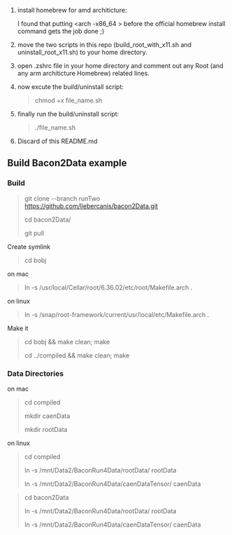 

1. install homebrew for amd architicture:

   I found that putting <arch -x86_64 > before the official homebrew install command gets the job done ;)
2. move the two scripts in this repo (build_root_with_x11.sh and uninstall_root_x11.sh) to your home directory.
3. open .zshrc file in your home directory and comment out any Root (and any arm architicture Homebrew) related lines.
4. now excute the build/uninstall script:

   >chmod +x file_name.sh
5. finally run the build/uninstall script:

   >./file_name.sh

6. Discard of this README.md



## Build Bacon2Data example

### Build
>git clone --branch runTwo https://github.com/liebercanis/bacon2Data.git
>
>cd bacon2Data/
>
>git pull

Create symlink
>cd bobj

on mac
>
>ln -s /usr/local/Cellar/root/6.36.02/etc/root/Makefile.arch .

on linux
>
>ln -s /snap/root-framework/current/usr/local/etc/Makefile.arch .

Make it
>
>cd bobj && make clean; make
>
>cd ../compiled && make clean; make

### Data Directories
on mac
>cd compiled
>
>mkdir caenData
>
>mkdir rootData  

on linux
>cd compiled
>
>ln -s /mnt/Data2/BaconRun4Data/rootData/ rootData
>
>ln -s /mnt/Data2/BaconRun4Data/caenDataTensor/ caenData

>cd bacon2Data
>
>ln -s /mnt/Data2/BaconRun4Data/rootData/ rootData
>
>ln -s /mnt/Data2/BaconRun4Data/caenDataTensor/ caenData

